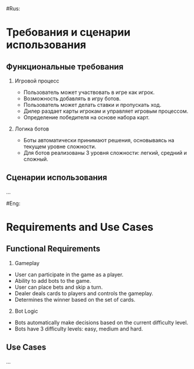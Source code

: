 #Rus:
# Требования и сценарии использования

## Функциональные требования

1. Игровой процесс
   - Пользователь может участвовать в игре как игрок.
   - Возможность добавлять в игру ботов.
   - Пользователь может делать ставки и пропускать ход.
   - Дилер раздает карты игрокам и управляет игровым процессом.
   - Определение победителя на основе набора карт.

2. Логика ботов
   - Боты автоматически принимают решения, основываясь на текущем уровне сложности.
   - Для ботов реализованы 3 уровня сложности: легкий, средний и сложный.

## Сценарии использования

...




#Eng:
# Requirements and Use Cases

## Functional Requirements

1. Gameplay
- User can participate in the game as a player.
- Ability to add bots to the game.
- User can place bets and skip a turn.
- Dealer deals cards to players and controls the gameplay.
- Determines the winner based on the set of cards.

2. Bot Logic
- Bots automatically make decisions based on the current difficulty level.
- Bots have 3 difficulty levels: easy, medium and hard.

## Use Cases

...


